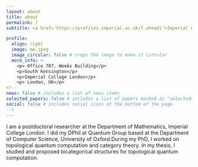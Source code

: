 ```yaml
---
layout: about
title: about
permalink: /
subtitle: <a href='https://profiles.imperial.ac.uk/f.ahmadi'>Imperial College London</a>

profile:
  align: right
  image: me.jpeg
  image_circular: false # crops the image to make it circular
  more_info: >
    <p> Office 707, Weeks Building</p>
    <p>South Kensington</p>
    <p>Imperial College London</p>
    <p> London, UK</p>
<!--
news: false # includes a list of news items
selected_papers: false # includes a list of papers marked as "selected={false}"
social: false # includes social icons at the bottom of the page
-->
---
```


I am a postdoctoral researcher at the Department of Mathematics, Imperial College London. I did my DPhil at Quantum Group based at the Department of Computer Science, University of Oxford.During my PhD, I worked on topological quantum computation and category theory. In my thesis, I studied and proposed bicategorical structures for topological quantum computation. 
